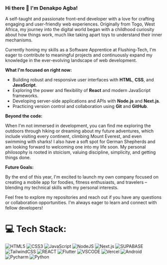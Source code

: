 ### Hi there 👋 I'm Denakpo Agba!

A self-taught and passionate front-end developer with a love for crafting engaging and user-friendly web experiences. Originally from Togo, West Africa, my journey into the digital world began with a childhood curiosity about how things work, much like taking apart toys to understand their inner mechanisms.

Currently honing my skills as a Software Apprentice at Flushing-Tech, I'm eager to contribute to meaningful projects and continuously expand my knowledge in the ever-evolving landscape of web development.

**What I'm focused on right now:**

* Building robust and responsive user interfaces with **HTML**, **CSS**, and **JavaScript**.
* Exploring the power and flexibility of **React** and modern JavaScript frameworks.
* Developing server-side applications and APIs with **Node.js** and **Next.js**.
* Practicing version control and collaboration using **Git** and **GitHub**.

**Beyond the code:**

When I'm not immersed in development, you can find me exploring the outdoors through hiking or dreaming about my future adventures, which include visiting every continent, climbing Mount Everest, and even swimming with sharks! I also have a soft spot for German Shepherds and am looking forward to welcoming one into my life soon. My personal philosophy is rooted in stoicism, valuing discipline, simplicity, and getting things done.

**Future Goals:**

By the end of this year, I'm excited to launch my own company focused on creating a mobile app for foodies, fitness enthusiasts, and travelers – blending my technical skills with my personal interests.

Feel free to explore my repositories and reach out if you have any questions or collaboration opportunities. I'm always eager to learn and connect with fellow developers!


# 💻 Tech Stack:
![HTML5](https://img.shields.io/badge/html5-%23E34F26.svg?style=for-the-badge&logo=html5&logoColor=white) ![CSS3](https://img.shields.io/badge/css3-%231572B6.svg?style=for-the-badge&logo=css3&logoColor=white) ![JavaScript](https://img.shields.io/badge/javascript-%23323330.svg?style=for-the-badge&logo=javascript&logoColor=%23F7DF1E) ![NodeJS](https://img.shields.io/badge/node.js-6DA55F?style=for-the-badge&logo=node.js&logoColor=white) ![Next.js](https://img.shields.io/badge/next%20js-000000?style=for-the-badge&logo=nextdotjs&logoColor=white
) ![SUPABASE](https://img.shields.io/badge/Supabase-181818?style=for-the-badge&logo=supabase&logoColor=white) ![TailwindCSS](https://img.shields.io/badge/tailwindcss-%2338B2AC.svg?style=for-the-badge&logo=tailwind-css&logoColor=white) ![REACT](https://img.shields.io/badge/React-20232A?style=for-the-badge&logo=react&logoColor=61DAFB) ![Flutter](https://img.shields.io/badge/Flutter-02569B?style=for-the-badge&logo=flutter&logoColor=white) ![VSCODE](https://img.shields.io/badge/VSCode-0078D4?style=for-the-badge&logo=visual%20studio%20code&logoColor=white) ![Vercel](https://img.shields.io/badge/Vercel-000000?style=for-the-badge&logo=vercel&logoColor=white) ![Android](https://img.shields.io/badge/Android_Studio-3DDC84?style=for-the-badge&logo=android-studio&logoColor=white) ![Pycharm](https://img.shields.io/badge/PyCharm-000000.svg?&style=for-the-badge&logo=PyCharm&logoColor=white) ![Python](https://img.shields.io/badge/Python-FFD43B?style=for-the-badge&logo=python&logoColor=blue)

<!-- Proudly created with GPRM ( https://gprm.itsvg.in ) -->
